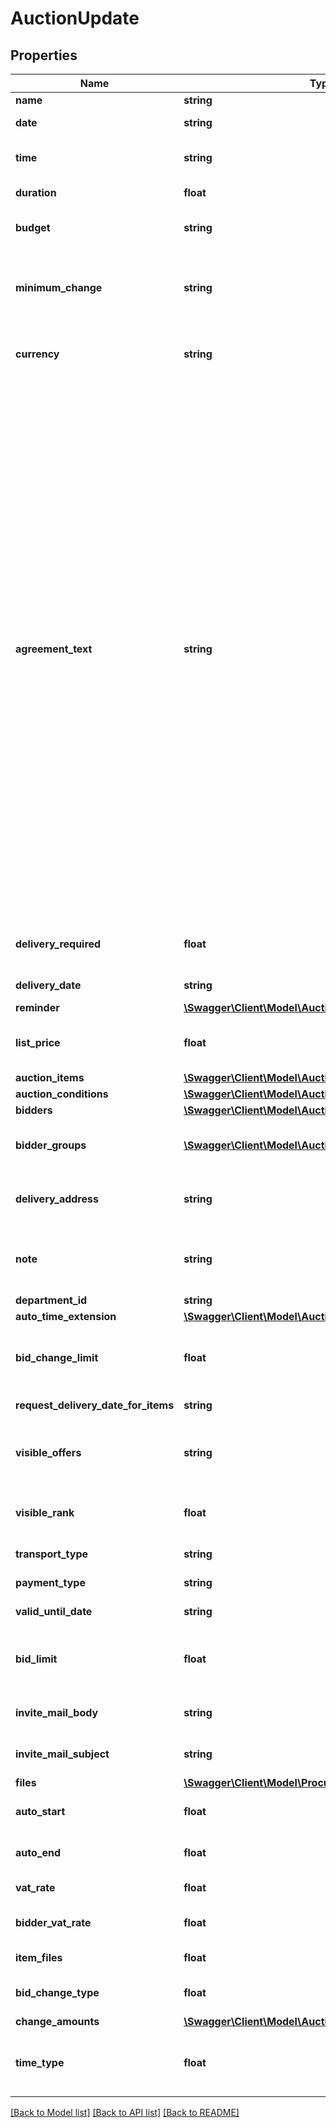 # AuctionUpdate

## Properties
Name | Type | Description | Notes
------------ | ------------- | ------------- | -------------
**name** | **string** | Name of the auction. | 
**date** | **string** | Date of the auction of YYYY-MM-DD format. | 
**time** | **string** | Time of the day when auction will be ready to start, HH:mm format. | 
**duration** | **float** | Duration of the auction. Max: 7 days. | 
**budget** | **string** | Budget of the auction. Only used for internal reporting tools. | [optional] 
**minimum_change** | **string** | Minimum amount of change for the next bid.&lt;br&gt;Depending on the auction type it can be reverse or forward change. | [optional] 
**currency** | **string** | Currency type of the Auction. Bidders will give their bids on this currency. | 
**agreement_text** | **string** | Agreement Text that bidders have to accept before participating in the auction. | [default to '<p>Katılımcısı olacağımız E-ihaleye ait ihale dosyasında bulunan t&uuml;m &ccedil;izim ve d&ouml;k&uuml;manları eksiksiz olarak temin ettiğimizi, incelediğimizi ve bu ihale şartları ile ihaleye katılım davetinizi kabul ederek teklif vereceğimizi, e-ihaleye teklif verenin şirketimizin imza yetkilisi olduğunu, e-ihalenin tarafımızca kazanılması halinde 7 g&uuml;n i&ccedil;inde s&ouml;zleşmeyi imzalayacağımızı, s&ouml;zleşmenin 7 g&uuml;n i&ccedil;inde imzalanmaması halinde ikinci en iyi teklif verene ihalenin verilebileceğini kabul, beyan ve taahh&uuml;t ederiz. Gerekli durumlarda ihale s&uuml;resi işveren tarafından uzatılabilmektedir.</p>']
**delivery_required** | **float** | Define if delivery is required for the auction.&lt;br&gt;1:Required&lt;br&gt;2:Not Required | 
**delivery_date** | **string** | Delivery date in terms of YYYY-MM-DD format. | [optional] 
**reminder** | [**\Swagger\Client\Model\AuctionNewReminder**](AuctionNewReminder.md) |  | [optional] 
**list_price** | **float** | Indicate if you are attaching list prices to products.&lt;br&gt;1:Not Included&lt;br&gt;2:Included | [optional] 
**auction_items** | [**\Swagger\Client\Model\AuctionUpdateAuctionItems[]**](AuctionUpdateAuctionItems.md) |  | 
**auction_conditions** | [**\Swagger\Client\Model\AuctionNewAuctionConditions[]**](AuctionNewAuctionConditions.md) |  | [optional] 
**bidders** | [**\Swagger\Client\Model\AuctionNewBidders[]**](AuctionNewBidders.md) |  | [optional] 
**bidder_groups** | [**\Swagger\Client\Model\AuctionNewBidderGroups[]**](AuctionNewBidderGroups.md) | If you attach a bidder group to an auction. All members of this group can bid in this auction. | [optional] 
**delivery_address** | **string** | Provide a delivery address to your auction.&lt;br&gt;Required only if deliveryRequired is true! | [optional] 
**note** | **string** | Attach a note for your bidders to see.&lt;br&gt;Example: Please place your bids with VAT included prices. | [optional] 
**department_id** | **string** | Department or Project ID. | 
**auto_time_extension** | [**\Swagger\Client\Model\AuctionNewAutoTimeExtension**](AuctionNewAutoTimeExtension.md) |  | [optional] 
**bid_change_limit** | **float** | Limit bidders to increase to decrease their bids depending on the Auction type.&lt;br&gt;1:No Limit&lt;br&gt;2:Apply Limit | [optional] 
**request_delivery_date_for_items** | **string** |  | [optional] [default to '1']
**visible_offers** | **string** | Number of lowest/highest number of offers to bidders.&lt;br&gt;Only available in Classic Auction types. | [optional] [default to '1']
**visible_rank** | **float** | Allow bidders to see their rank in total amount.&lt;br&gt;Only available in British Auction types. | [optional] 
**transport_type** | **string** | Transport type of the items used in Auction. | [optional] 
**payment_type** | **string** | Payment type of the items used in Auction. | [optional] 
**valid_until_date** | **string** | Valid until date of the items used in Auction. | [optional] 
**bid_limit** | **float** | Maximum/Minimum bid limit. Depending on the auction type it can be reverse or forward change. | [optional] 
**invite_mail_body** | **string** | The content of the outgoing mail when the auction is published. | [optional] 
**invite_mail_subject** | **string** | The subject of the outgoing mail when the auction is published. | 
**files** | [**\Swagger\Client\Model\ProcurementRequestNewFiles[]**](ProcurementRequestNewFiles.md) | Attach files in the auction. | [optional] 
**auto_start** | **float** | Activate if you want the auction to start automatically. | [optional] 
**auto_end** | **float** | Activate if you want the auction to end automatically. | [optional] 
**vat_rate** | **float** | Activate if you want item-based vat rate. | [optional] 
**bidder_vat_rate** | **float** | Activate if you want bidders to provide item-based vat rates. | [optional] 
**item_files** | **float** | Indicate if you are attaching files to items. | [optional] 
**bid_change_type** | **float** | 1: Write bid amount.&lt;br&gt;2: Change amount button. | 
**change_amounts** | [**\Swagger\Client\Model\AuctionNewChangeAmounts[]**](AuctionNewChangeAmounts.md) |  | [optional] 
**time_type** | **float** | Auction time type. &lt;br&gt;1: Auction times are processed in minutes.&lt;br&gt;2: Auction times are processed in seconds. | [optional] 

[[Back to Model list]](../README.md#documentation-for-models) [[Back to API list]](../README.md#documentation-for-api-endpoints) [[Back to README]](../README.md)


